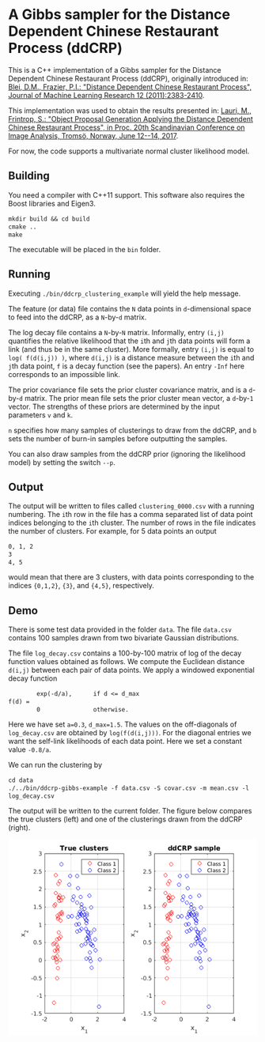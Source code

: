 # A Gibbs sampler for the Distance Dependent Chinese Restaurant Process (ddCRP)
This is a C++ implementation of a Gibbs sampler for the Distance Dependent Chinese Restaurant Process (ddCRP), originally introduced in:
[Blei, D.M., Frazier, P.I.: "Distance Dependent Chinese Restaurant Process", Journal of Machine Learning Research 12 (2011):2383-2410](http://www.cs.columbia.edu/~blei/papers/BleiFrazier2011.pdf).

This implementation was used to obtain the results presented in: [Lauri, M., Frintrop, S.: "Object Proposal Generation Applying the Distance Dependent Chinese Restaurant Process", in Proc. 20th Scandinavian Conference on Image Analysis, Tromsö, Norway, June 12--14, 2017](https://doi.org/10.1007/978-3-319-59126-1_22).

For now, the code supports a multivariate normal cluster likelihood model.

## Building
You need a compiler with C++11 support.
This software also requires the Boost libraries and Eigen3.
```
mkdir build && cd build
cmake ..
make
```
The executable will be placed in the `bin` folder.

## Running
Executing `./bin/ddcrp_clustering_example` will yield the help message.

The feature (or data) file contains the `N` data points in `d`-dimensional space to feed into the ddCRP, as a `N`-by-`d` matrix.

The log decay file contains a `N`-by-`N` matrix. Informally, entry `(i,j)` quantifies the relative likelihood that the `i`th and `j`th data points will form a link (and thus be in the same cluster). More formally, entry `(i,j)` is equal to `log( f(d(i,j)) )`, where `d(i,j)` is a distance measure between the `i`th and `j`th data point, `f` is a decay function (see the papers). An entry `-Inf` here corresponds to an impossible link.

The prior covariance file sets the prior cluster covariance matrix, and is a `d`-by-`d` matrix.
The prior mean file sets the prior cluster mean vector, a `d`-by-`1` vector.
The strengths of these priors are determined by the input parameters `v` and `k`.

`n` specifies how many samples of clusterings to draw from the ddCRP, and `b` sets the number of burn-in samples before outputting the samples.

You can also draw samples from the ddCRP prior (ignoring the likelihood model) by setting the switch `--p`.

## Output
The output will be written to files called `clustering_0000.csv` with a running numbering.
The `i`th row in the file has a comma separated list of data point indices belonging to the `i`th cluster.
The number of rows in the file indicates the number of clusters.
For example, for 5 data points an output
```
0, 1, 2
3
4, 5
```
would mean that there are 3 clusters, with data points corresponding to the indices `{0,1,2}`, `{3}`, and `{4,5}`, respectively.

## Demo
There is some test data provided in the folder `data`. The file `data.csv` contains 100 samples drawn from two bivariate Gaussian distributions.

The file `log_decay.csv` contains a 100-by-100 matrix of log of the decay function values obtained as follows.
We compute the Euclidean distance `d(i,j)` between each pair of data points.
We apply a windowed exponential decay function
```
		exp(-d/a),		if d <= d_max
f(d) = 
		0				otherwise.
```
Here we have set `a=0.3`, `d_max=1.5`. 
The values on the off-diagonals of `log_decay.csv` are obtained by `log(f(d(i,j)))`.
For the diagonal entries we want the self-link likelihoods of each data point. Here we set a constant value `-0.8/a`.

We can run the clustering by
```
cd data
./../bin/ddcrp-gibbs-example -f data.csv -S covar.csv -m mean.csv -l log_decay.csv
```
The output will be written to the current folder.
The figure below compares the true clusters (left) and one of the clusterings drawn from the ddCRP (right).

![clustering example](/fig/example.png?raw=true)
